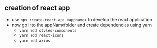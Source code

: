 ## creation of react app

- use `npx create-react-app <appname>` to develop the react application
- now go into the appNamefolder and create dependencies using yarn
    - `yarn add styled-components`
    - `yarn add react-icons`
    - `yarn add axios`
